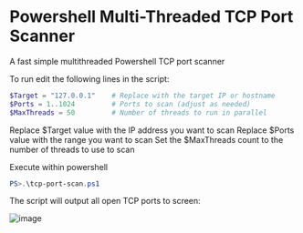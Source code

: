 # Powershell Multi-Threaded TCP Port Scanner

A fast simple multithreaded Powershell TCP port scanner

To run edit the following lines in the script:

```powershell
$Target = "127.0.0.1"    # Replace with the target IP or hostname
$Ports = 1..1024         # Ports to scan (adjust as needed)
$MaxThreads = 50         # Number of threads to run in parallel
```

Replace $Target value with the IP address you want to scan
Replace $Ports value with the range you want to scan
Set the $MaxThreads count to the number of threads to use to scan

Execute within powershell

```powershell
PS>.\tcp-port-scan.ps1
```

The script will output all open TCP ports to screen:


![image](https://github.com/user-attachments/assets/5c5a977b-1296-4408-8c9d-8655ad8dc838)

